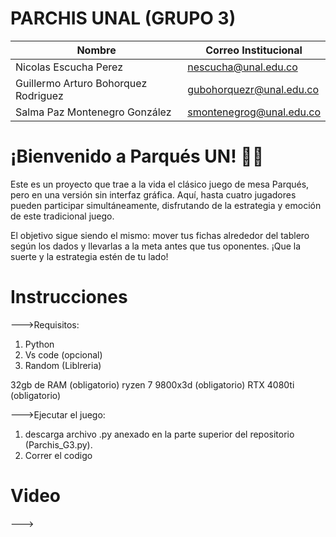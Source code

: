 # PARCHIS UNAL (GRUPO 3)

| Nombre                               | Correo Institucional     |
|--------------------------------------|--------------------------|
| Nicolas Escucha Perez                | nescucha@unal.edu.co     |
| Guillermo Arturo Bohorquez Rodriguez | gubohorquezr@unal.edu.co | 
| Salma Paz Montenegro González        | smontenegrog@unal.edu.co | 

# ¡Bienvenido a Parqués UN! 🎲✨
Este es un proyecto que trae a la vida el clásico juego de mesa Parqués, pero en una versión sin interfaz gráfica. Aquí, hasta cuatro jugadores pueden participar simultáneamente, disfrutando de la estrategia y emoción de este tradicional juego.

El objetivo sigue siendo el mismo: mover tus fichas alrededor del tablero según los dados y llevarlas a la meta antes que tus oponentes. ¡Que la suerte y la estrategia estén de tu lado!

# Instrucciones
--->Requisitos:
1. Python
2. Vs code (opcional)
3. Random (Liblreria)


32gb de RAM (obligatorio)
ryzen 7 9800x3d (obligatorio)
RTX 4080ti (obligatorio)

--->Ejecutar el juego:
1. descarga archivo .py anexado en la parte superior del repositorio (Parchis_G3.py).
2. Correr el codigo
# Video

--->
